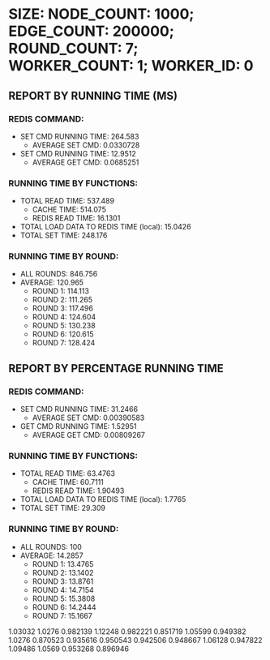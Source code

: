 
# SIZE: NODE_COUNT: 1000; EDGE_COUNT: 200000; ROUND_COUNT: 7; WORKER_COUNT: 1; WORKER_ID: 0

## REPORT BY RUNNING TIME (MS)

 ### REDIS COMMAND:

  + SET CMD RUNNING TIME: 264.583
    + AVERAGE SET CMD: 0.0330728
  + SET CMD RUNNING TIME: 12.9512
    + AVERAGE GET CMD: 0.0685251

 ### RUNNING TIME BY FUNCTIONS:

  + TOTAL READ TIME: 537.489
    + CACHE TIME: 514.075
    + REDIS READ TIME: 16.1301
  + TOTAL LOAD DATA TO REDIS TIME (local): 15.0426
  + TOTAL SET TIME: 248.176

 ### RUNNING TIME BY ROUND:

  + ALL ROUNDS: 846.756
  + AVERAGE: 120.965
     + ROUND 1: 114.113
     + ROUND 2: 111.265
     + ROUND 3: 117.496
     + ROUND 4: 124.604
     + ROUND 5: 130.238
     + ROUND 6: 120.615
     + ROUND 7: 128.424

## REPORT BY PERCENTAGE RUNNING TIME

 ### REDIS COMMAND:

  + SET CMD RUNNING TIME: 31.2466
    + AVERAGE SET CMD: 0.00390583
  + GET CMD RUNNING TIME: 1.52951
    + AVERAGE GET CMD: 0.00809267

 ### RUNNING TIME BY FUNCTIONS:

  + TOTAL READ TIME: 63.4763
    + CACHE TIME: 60.7111
    + REDIS READ TIME: 1.90493
  + TOTAL LOAD DATA TO REDIS TIME (local): 1.7765
  + TOTAL SET TIME: 29.309

 ### RUNNING TIME BY ROUND:

  + ALL ROUNDS: 100
  + AVERAGE: 14.2857
     + ROUND 1: 13.4765
     + ROUND 2: 13.1402
     + ROUND 3: 13.8761
     + ROUND 4: 14.7154
     + ROUND 5: 15.3808
     + ROUND 6: 14.2444
     + ROUND 7: 15.1667

1.03032 1.0276 0.982139 1.12248 0.982221 0.851719 1.05599 0.949382 1.0276 0.870523 0.935616 0.950543 0.942506 0.948667 1.06128 0.947822 1.09486 1.0569 0.953268 0.896946 